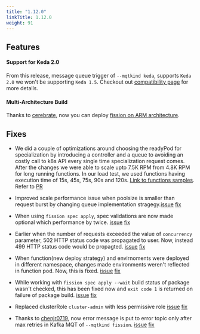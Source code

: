 ```yaml
---
title: "1.12.0"
linkTitle: 1.12.0
weight: 91
---
```


## Features

#### Support for Keda 2.0

From this release, message queue trigger of `--mqtkind keda`, supports `Keda 2.0` we won't be supporting `Keda 1.5`. Checkout out [compatibility page](https://docs.fission.io/docs/compatibility) for more details.

#### Multi-Architecture Build

Thanks to [cerebrate](https://github.com/cerebrateNow), now you can deploy [fission on ARM architecture](https://github.com/fission/fission/pull/1891).

## Fixes

* We did a couple of optimizations around choosing the readyPod for specialization by introducing a controller and a queue to avoiding an costly call to k8s API every single time specialization request comes. After the changes we were able to scale upto 7.5K RPM from 4.8K RPM for long running functions. In our load test, we used functions having execution time of 15s, 45s, 75s, 90s and 120s. [Link to functions samples](https://github.com/fission/examples/tree/master/samples/long-running-compute). Refer to [PR](https://github.com/fission/fission/pull/1860)

* Improved scale performance issue when poolsize is smaller than request burst by changing queue implementation stragegy.[issue](https://github.com/fission/fission/issues/1883) [fix](https://github.com/fission/fission/pull/1890)

* When using `fission spec apply`, spec validations are now made optional which performance by twice. [issue](https://github.com/fission/fission/issues/1694) [fix](https://github.com/fission/fission/pull/1865)

* Earlier when the number of requests exceeded the value of `concurrency` parameter, 502 HTTP status code was propagated to user. Now, instead 499 HTTP status code would be propagted. [issue](https://github.com/fission/fission/issues/1875) [fix](https://github.com/fission/fission/pull/1924)

* When function(new deploy strategy) and envirnoments were deployed in different namespace, changes made environments weren't reflected in function pod. Now, this is fixed. [issue](https://github.com/fission/fission/issues/1848) [fix](https://github.com/fission/fission/pull/1866)

* While working with `fission spec apply --wait` build status of package wasn't checked, this has been fixed now and `exit code 1` is returned on failure of package build. [issue](https://github.com/fission/fission/issues/1881) [fix](https://github.com/fission/fission/pull/1926)

* Replaced clusterRole `cluster-admin` with less permissive role [issue](https://github.com/fission/fission/issues/1845) [fix](https://github.com/fission/fission/pull/1867)

* Thanks to [chenjr0719](https://github.com/chenjr0719), now error message is put to error topic only after max retries in Kafka MQT of `--mqtkind fission`. [issue](https://github.com/fission/fission/issues/1882) [fix](https://github.com/fission/fission/pull/1885) 